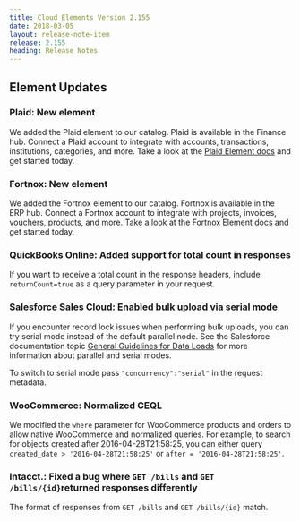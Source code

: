 ```yaml
---
title: Cloud Elements Version 2.155
date: 2018-03-05
layout: release-note-item
release: 2.155
heading: Release Notes
---
```

## Element Updates

### Plaid: New element

We added the Plaid element to our catalog. Plaid is available in the Finance hub. Connect a Plaid account to integrate with accounts, transactions, institutions, categories, and more. Take a look at the [Plaid Element docs](/docs/elements/plaid/) and get started today.

### Fortnox: New element

We added the Fortnox element to our catalog. Fortnox is available in the ERP hub. Connect a Fortnox account to integrate with projects, invoices, vouchers, products, and more. Take a look at the [Fortnox Element docs](/docs/elements/fortnox/) and get started today.

### QuickBooks Online: Added support for total count in responses

If you want to receive a total count in the response headers, include `returnCount=true` as a query parameter in your request.

### Salesforce Sales Cloud: Enabled bulk upload via serial mode

If you encounter record lock issues when performing bulk uploads, you can try serial mode instead of the default parallel node. See the Salesforce documentation topic [General Guidelines for Data Loads](https://developer.salesforce.com/docs/atlas.en-us.api_asynch.meta/api_asynch/asynch_api_planning_guidelines.htm) for more information about parallel and serial modes.

To switch to serial mode pass `"concurrency":"serial"` in the request metadata.

### WooCommerce: Normalized CEQL

We modified the `where` parameter for WooCommerce products and orders to allow native WooCommerce and normalized queries. For example, to search for objects created after 2016-04-28T21:58:25, you can either query `created_date > '2016-04-28T21:58:25'` or `after = '2016-04-28T21:58:25'`.

### Intacct.: Fixed a bug where `GET /bills` and `GET /bills/{id}`returned responses differently

The format of responses from `GET /bills` and `GET /bills/{id}` match.
